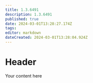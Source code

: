 ```yaml
---
title: 1.3.6491
description: 1.3.6491
published: true
date: 2024-03-01T13:28:27.174Z
tags: 
editor: markdown
dateCreated: 2024-03-01T13:28:04.924Z
---
```


# Header
Your content here